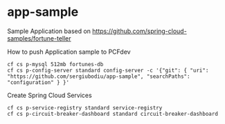 # app-sample
Sample Application based on https://github.com/spring-cloud-samples/fortune-teller

How to push Application sample to PCFdev

    cf cs p-mysql 512mb fortunes-db
    cf cs p-config-server standard config-server -c '{"git": { "uri": "https://github.com/sergiubodiu/app-sample", "searchPaths": "configuration" } }'

Create Spring Cloud Services

    cf cs p-service-registry standard service-registry
    cf cs p-circuit-breaker-dashboard standard circuit-breaker-dashboard